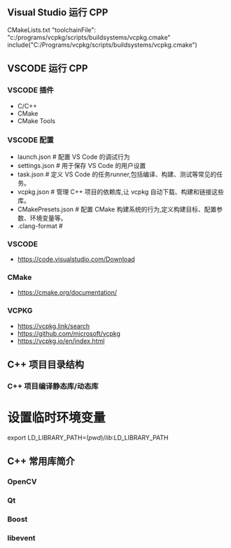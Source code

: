 ## Visual Studio 运行 CPP
CMakeLists.txt
"toolchainFile": "c:/programs/vcpkg/scripts/buildsystems/vcpkg.cmake"
include("C:/Programs/vcpkg/scripts/buildsystems/vcpkg.cmake")
## VSCODE 运行 CPP
### VSCODE 插件
- C/C++
- CMake
- CMake Tools
### VSCODE 配置
- launch.json   # 配置 VS Code 的调试行为
- settings.json # 用于保存 VS Code 的用户设置
- task.json     # 定义 VS Code 的任务runner,包括编译、构建、测试等常见的任务。
- vcpkg.json    # 管理 C++ 项目的依赖库,让 vcpkg 自动下载、构建和链接这些库。
- CMakePresets.json  # 配置 CMake 构建系统的行为,定义构建目标、配置参数、环境变量等。
- .clang-format # 
>
### VSCODE
- https://code.visualstudio.com/Download
### CMake
- https://cmake.org/documentation/
### VCPKG
- https://vcpkg.link/search
- https://github.com/microsoft/vcpkg
- https://vcpkg.io/en/index.html

## C++ 项目目录结构
### C++ 项目编译静态库/动态库
# 设置临时环境变量
export LD_LIBRARY_PATH=$(pwd)/lib:$LD_LIBRARY_PATH

## C++ 常用库简介
### OpenCV

### Qt

### Boost

### libevent